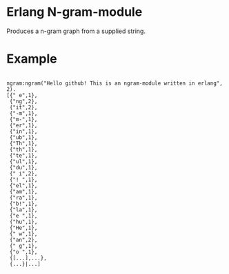 # Erlang N-gram-module
Produces a n-gram graph from a supplied string.

# Example

```` elang

ngram:ngram("Hello github! This is an ngram-module written in erlang", 2).
[{" e",1},
 {"ng",2},
 {"it",2},
 {"-m",1},
 {"m-",1},
 {"er",1},
 {"in",1},
 {"ub",1},
 {"Th",1},
 {"th",1},
 {"te",1},
 {"ul",1},
 {"du",1},
 {" i",2},
 {"! ",1},
 {"el",1},
 {"am",1},
 {"ra",1},
 {"b!",1},
 {"la",1},
 {"e ",1},
 {"hu",1},
 {"He",1},
 {" w",1},
 {"an",2},
 {" g",1},
 {"o ",1},
 {[...],...},
 {...}|...]

``````